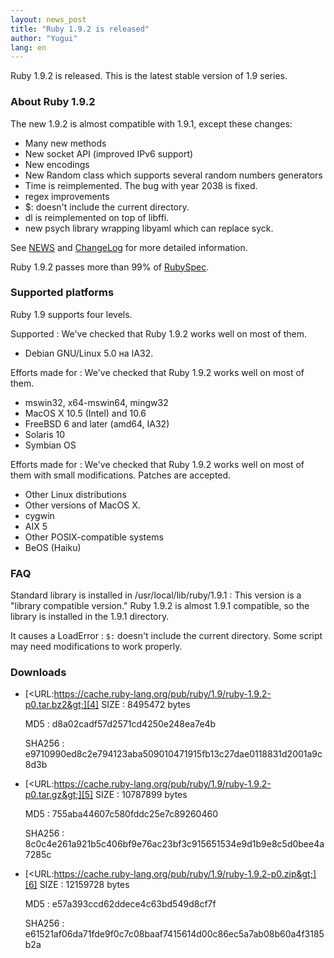 ```yaml
---
layout: news_post
title: "Ruby 1.9.2 is released"
author: "Yugui"
lang: en
---
```


Ruby 1.9.2 is released. This is the latest stable version of 1.9 series.

### About Ruby 1.9.2

The new 1.9.2 is almost compatible with 1.9.1, except these changes:

* Many new methods
* New socket API (improved IPv6 support)
* New encodings
* New Random class which supports several random numbers generators
* Time is reimplemented. The bug with year 2038 is fixed.
* regex improvements
* $: doesn\'t include the current directory.
* dl is reimplemented on top of libffi.
* new psych library wrapping libyaml which can replace syck.

See [NEWS][1] and [ChangeLog][2] for more detailed information.

Ruby 1.9.2 passes more than 99% of [RubySpec][3].

### Supported platforms

Ruby 1.9 supports four levels.

Supported
: We\'ve checked that Ruby 1.9.2 works well on most of them.

  * Debian GNU/Linux 5.0 на IA32.

Efforts made for
: We\'ve checked that Ruby 1.9.2 works well on most of them.

  * mswin32, x64-mswin64, mingw32
  * MacOS X 10.5 (Intel) and 10.6
  * FreeBSD 6 and later (amd64, IA32)
  * Solaris 10
  * Symbian OS

Efforts made for
: We\'ve checked that Ruby 1.9.2 works well on most of them with small
  modifications. Patches are accepted.

  * Other Linux distributions
  * Other versions of MacOS X.
  * cygwin
  * AIX 5
  * Other POSIX-compatible systems
  * BeOS (Haiku)

### FAQ

Standard library is installed in /usr/local/lib/ruby/1.9.1
: This version is a \"library compatible version.\" Ruby 1.9.2 is almost
  1.9.1 compatible, so the library is installed in the 1.9.1 directory.

It causes a LoadError
: `$:` doesn\'t include the current directory. Some script may need
  modifications to work properly.

### Downloads

* [&lt;URL:https://cache.ruby-lang.org/pub/ruby/1.9/ruby-1.9.2-p0.tar.bz2&gt;][4]
  SIZE
  : 8495472 bytes

  MD5
  : d8a02cadf57d2571cd4250e248ea7e4b

  SHA256
  : e9710990ed8c2e794123aba509010471915fb13c27dae0118831d2001a9c8d3b

* [&lt;URL:https://cache.ruby-lang.org/pub/ruby/1.9/ruby-1.9.2-p0.tar.gz&gt;][5]
  SIZE
  : 10787899 bytes

  MD5
  : 755aba44607c580fddc25e7c89260460

  SHA256
  : 8c0c4e261a921b5c406bf9e76ac23bf3c915651534e9d1b9e8c5d0bee4a7285c

* [&lt;URL:https://cache.ruby-lang.org/pub/ruby/1.9/ruby-1.9.2-p0.zip&gt;][6]
  SIZE
  : 12159728 bytes

  MD5
  : e57a393ccd62ddece4c63bd549d8cf7f

  SHA256
  : e61521af06da71fde9f0c7c08baaf7415614d00c86ec5a7ab08b60a4f3185b2a



[1]: https://svn.ruby-lang.org/repos/ruby/tags/v1_9_2_0/NEWS
[2]: https://svn.ruby-lang.org/repos/ruby/tags/v1_9_2_0/ChangeLog
[3]: https://github.com/ruby/spec
[4]: https://cache.ruby-lang.org/pub/ruby/1.9/ruby-1.9.2-p0.tar.bz2
[5]: https://cache.ruby-lang.org/pub/ruby/1.9/ruby-1.9.2-p0.tar.gz
[6]: https://cache.ruby-lang.org/pub/ruby/1.9/ruby-1.9.2-p0.zip
